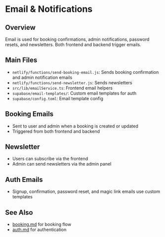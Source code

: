 # Email & Notifications

## Overview
Email is used for booking confirmations, admin notifications, password resets, and newsletters. Both frontend and backend trigger emails.

## Main Files
- `netlify/functions/send-booking-email.js`: Sends booking confirmation and admin notification emails
- `netlify/functions/send-newsletter.js`: Sends newsletters
- `src/lib/emailService.ts`: Frontend email helpers
- `supabase/email-templates/`: Custom email templates for auth
- `supabase/config.toml`: Email template config

## Booking Emails
- Sent to user and admin when a booking is created or updated
- Triggered from both frontend and backend

## Newsletter
- Users can subscribe via the frontend
- Admin can send newsletters via the admin panel

## Auth Emails
- Signup, confirmation, password reset, and magic link emails use custom templates

## See Also
- [booking.md](./booking.md) for booking flow
- [auth.md](./auth.md) for authentication 